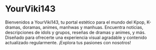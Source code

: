 # YourViki143
Bienvenidos a YourViki143, tu portal estético para el mundo del Kpop, K-dramas, doramas, animes, manhwas y manhuas. Encuentra noticias, descripciones de idols y grupos, reseñas de dramas y animes, y más. Diseñado para ofrecerte una experiencia visual agradable y contenido actualizado regularmente. ¡Explora tus pasiones con nosotros!

